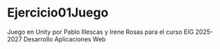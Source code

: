 # Ejercicio01Juego
Juego en Unity por Pablo Illescas y Irene Rosas para el curso EIG 2025-2027 Desarrollo Aplicaciones Web
